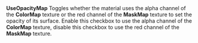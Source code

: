 <tr>
<td><strong>UseOpacityMap</strong></td>
<td></td>
<td></td>
<td>Toggles whether the material uses the alpha channel of the <strong>ColorMap</strong> texture or the red channel of the <strong>MaskMap</strong> texture to set the opacity of its surface. Enable this checkbox to use the alpha channel of the <strong>ColorMap</strong> texture, disable this checkbox to use the red channel of the <strong>MaskMap</strong> texture.</td>
</tr>
